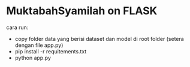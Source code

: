# MuktabahSyamilah on FLASK

cara run:
- copy folder data yang berisi dataset dan model di root folder (setera dengan file app.py)
- pip install -r requitements.txt
- python app.py